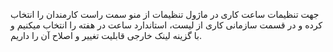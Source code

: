 <p>جهت تنظیمات ساعت کاری در ماژول تنظیمات از منو سمت راست کارمندان را انتخاب کرده و در قسمت سازمانی کاری از لیست، استاندارد ساعت در هفته را انتخاب میکنیم و با گزینه لینک خارجی قابلیت تغییر و اصلاح آن را داریم.</p>